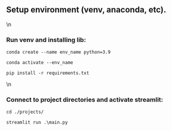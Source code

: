 ## Setup environment (venv, anaconda, etc).
\n
### Run venv and installing lib:
```
conda create --name env_name python=3.9

conda activate --env_name

pip install -r requirements.txt
```
\n
### Connect to project directories and activate streamlit:
```
cd ./projects/

streamlit run .\main.py
```


